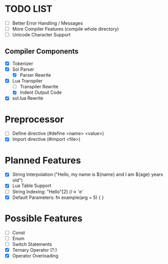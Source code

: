 # TODO LIST
- [ ] Better Error Handling / Messages
- [ ] More Compiler Features (compile whole directory)
- [ ] Unicode Character Support

## Compiler Components
- [x] Tokenizer
- [x] Sol Parser
    - [x] Parser Rewrite
- [x] Lua Transpiler
    - [ ] Transpiler Rewrite
    - [x] Indent Output Code
- [x] sol.lua Rewrite

# Preprocessor
- [ ] Define directive (#define \<name> \<value>)
- [x] Import directive (#import \<file>)

# Planned Features
- [x] String Interpolation ("Hello, my name is ${name} and I am ${age} years old")
- [x] Lua Table Support
- [ ] String Indexing: "Hello"[2] //-> 'e'
- [x] Default Parameters: fn example(arg = 5) { }

# Possible Features
- [ ] Const
- [ ] Enum
- [ ] Switch Statements
- [x] Ternary Operator (?:)
- [x] Operator Overloading